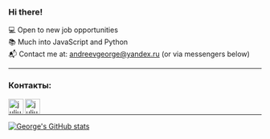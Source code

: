 ### Hi there!

💻 Open to new job opportunities<br>
📚 Much into JavaScript and Python<br>
📬 Contact me at: andreevgeorge@yandex.ru (or via messengers below)

---

### Контакты:

<img align="left" alt="juljuliks | Telegram" width="30px" src="https://img.icons8.com/fluency/48/000000/telegram-app.png" /> 
<img align="left" alt="juljuliks | WhatsApp" width="30px" src="https://img.icons8.com/color/48/000000/whatsapp.png" />

<br>

---
[![George's GitHub stats](https://github-readme-stats.vercel.app/api?username=andreevgeorge)](https://github.com/andreevgeorge/)

<!--
**andreevgeorge/andreevgeorge** is a ✨ _special_ ✨ repository because its `README.md` (this file) appears on your GitHub profile.

Here are some ideas to get you started:

- 🔭 I’m currently working on ...
- 🌱 I’m currently learning ...
- 👯 I’m looking to collaborate on ...
- 🤔 I’m looking for help with ...
- 💬 Ask me about ...
- 📫 How to reach me: ...
- 😄 Pronouns: ...
- ⚡ Fun fact: ...
-->
